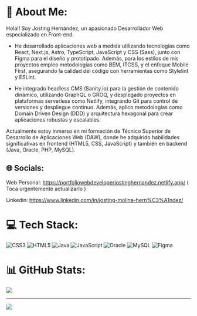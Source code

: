 # 💫 About Me:

Hola!! Soy Josting Hernández, un apasionado Desarrollador Web especializado en Front-end. 

- He desarrollado aplicaciones web a medida utilizando tecnologías como React, Next.js, Astro, TypeScript, JavaScript y CSS (Sass), junto con Figma para el diseño y prototipado. Además, para los estilos de mis proyectos empleo metodologías como BEM, ITCSS, y el enfoque Mobile First, asegurando la calidad del código con herramientas como Stylelint y ESLint.

- He integrado headless CMS (Sanity.io) para la gestión de contenido dinámico, utilizando GraphQL o GROQ, y desplegado proyectos en plataformas serverless como Netlify, integrando Git para control de versiones y despliegue continuo. Además, aplico metodologías como Domain Driven Design (DDD) y arquitectura hexagonal para crear aplicaciones robustas y escalables. 


Actualmente estoy inmerso en mi formación de Técnico Superior de Desarrollo de Aplicaciones Web (DAW), donde he adquirido habilidades significativas en frontend (HTML5, CSS, JavaScript) y también en backend (Java, Oracle, PHP, MySQL).


## 🌐 Socials:

Web Personal: https://portfoliowebdeveloperjostinghernandez.netlify.app/ ( Toca urgentemente actualizarlo )

Linkedin: https://www.linkedin.com/in/josting-molina-hern%C3%A1ndez/


# 💻 Tech Stack:
![CSS3](https://img.shields.io/badge/css3-%231572B6.svg?style=for-the-badge&logo=css3&logoColor=white) ![HTML5](https://img.shields.io/badge/html5-%23E34F26.svg?style=for-the-badge&logo=html5&logoColor=white) ![Java](https://img.shields.io/badge/java-%23ED8B00.svg?style=for-the-badge&logo=openjdk&logoColor=white) ![JavaScript](https://img.shields.io/badge/bootstrap-%238511FA.svg?style=for-the-badge&logo=bootstrap&logoColor=white) ![Oracle](https://img.shields.io/badge/Oracle-F80000?style=for-the-badge&logo=oracle&logoColor=white) ![MySQL](https://img.shields.io/badge/mysql-%2300000f.svg?style=for-the-badge&logo=mysql&logoColor=white) ![Figma](https://img.shields.io/badge/figma-%23F24E1E.svg?style=for-the-badge&logo=figma&logoColor=white)
# 📊 GitHub Stats:
![](https://github-readme-stats.vercel.app/api/top-langs/?username=JostingHer&theme=tokyonight&hide_border=false&include_all_commits=false&count_private=false&layout=compact)

---
[![](https://visitcount.itsvg.in/api?id=JostingHer&icon=0&color=0)](https://visitcount.itsvg.in)



